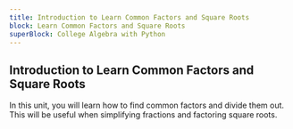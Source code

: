 ```yaml
---
title: Introduction to Learn Common Factors and Square Roots
block: Learn Common Factors and Square Roots
superBlock: College Algebra with Python
---
```


## Introduction to Learn Common Factors and Square Roots

In this unit, you will learn how to find common factors and divide them out. This will be useful when simplifying fractions and factoring square roots.
